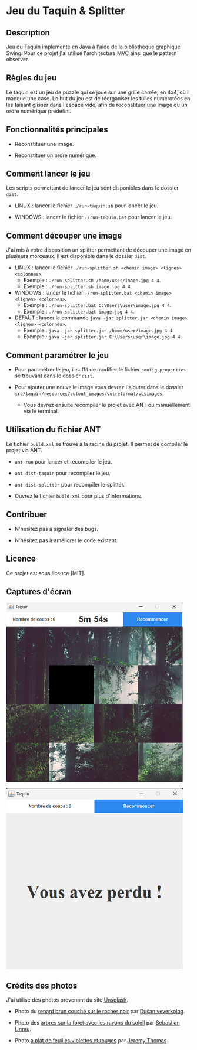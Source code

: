 # Jeu du Taquin & Splitter

## Description

Jeu du Taquin implémenté en Java à l'aide de la bibliothèque graphique Swing. Pour ce projet j'ai utilisé l'architecture MVC ainsi que le pattern observer.

## Règles du jeu

Le taquin est un jeu de puzzle qui se joue sur une grille carrée, en 4x4, où il manque une case. 
Le but du jeu est de réorganiser les tuiles numérotées en les faisant glisser dans l'espace vide, afin de reconstituer une image ou un ordre numérique prédéfini.

## Fonctionnalités principales

+ Reconstituer une image.

+ Reconstituer un ordre numérique.

## Comment lancer le jeu

Les scripts permettant de lancer le jeu sont disponibles dans le dossier `dist`.

+ LINUX : lancer le fichier `./run-taquin.sh` pour lancer le jeu.

+ WINDOWS : lancer le fichier `./run-taquin.bat` pour lancer le jeu.

## Comment découper une image

J'ai mis à votre disposition un splitter permettant de découper une image en plusieurs morceaux. Il est disponible dans le dossier `dist`.

+ LINUX : lancer le fichier `./run-splitter.sh <chemin image> <lignes> <colonnes>`.
    + Exemple : `./run-splitter.sh /home/user/image.jpg 4 4`.
    + Exemple : `./run-splitter.sh image.jpg 4 4`.
+ WINDOWS : lancer le fichier `./run-splitter.bat <chemin image> <lignes> <colonnes>`.
    + Exemple : `./run-splitter.bat C:\Users\user\image.jpg 4 4`.
    + Exemple : `./run-splitter.bat image.jpg 4 4`.
+ DEFAUT : lancer la commande `java -jar splitter.jar <chemin image> <lignes> <colonnes>`.
    + Exemple : `java -jar splitter.jar /home/user/image.jpg 4 4`.
    + Exemple : `java -jar splitter.jar C:\Users\user\image.jpg 4 4`.

## Comment paramétrer le jeu

+ Pour paramétrer le jeu, il suffit de modifier le fichier `config.properties` se trouvant dans le dossier `dist`.

+ Pour ajouter une nouvelle image vous devrez l'ajouter dans le dossier `src/taquin/resources/cutout_images/votreformat/vosimages`. 
  + Vous devrez ensuite recompiler le projet avec ANT ou manuellement via le terminal.

## Utilisation du fichier ANT

Le fichier `build.xml` se trouve à la racine du projet. Il permet de compiler le projet via ANT.

+ `ant run` pour lancer et recompiler le jeu.

+ `ant dist-taquin` pour recompiler le jeu.

+ `ant dist-splitter` pour recompiler le splitter.

+ Ouvrez le fichier `build.xml` pour plus d'informations.

## Contribuer

+ N'hésitez pas à signaler des bugs.

+ N'hésitez pas à améliorer le code existant.

## Licence

Ce projet est sous licence [MIT].

## Captures d'écran

![Taquin](./screenshots/taquin.png)

![Fin](./screenshots/fin.png)

## Crédits des photos

J'ai utilisé des photos provenant du site [Unsplash](https://unsplash.com/).

+ Photo du [renard brun couché sur le rocher noir](https://unsplash.com/fr/photos/renard-brun-couche-sur-le-rocher-noir-nOsJYzXEG98) par [Dušan veverkolog](https://unsplash.com/fr/@veverkolog).

+ Photo des [arbres sur la foret avec les rayons du soleil](https://unsplash.com/fr/photos/arbres-sur-la-foret-avec-les-rayons-du-soleil-sp-p7uuT0tw) par [Sebastian Unrau](https://unsplash.com/fr/@sebastian_unrau).

+ Photo [a plat de feuilles violettes et rouges](https://unsplash.com/fr/photos/photographie-a-plat-de-feuilles-violettes-et-rouges-O6N9RV2rzX8) par [Jeremy Thomas](https://unsplash.com/fr/@jeremythomasphoto).
